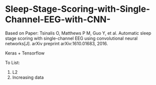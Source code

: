 # Sleep-Stage-Scoring-with-Single-Channel-EEG-with-CNN-
Based on Paper:
Tsinalis O, Matthews P M, Guo Y, et al. Automatic sleep stage scoring with single-channel EEG using convolutional neural networks[J]. arXiv preprint arXiv:1610.01683, 2016.




Keras + Tensorflow

To List:
1. L2
2. Increasing data
